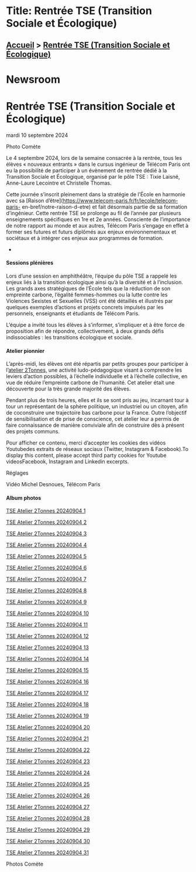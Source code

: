 # Title: Rentrée TSE (Transition Sociale et Écologique)

## [Accueil](https://www.telecom-paris.fr "https://www.telecom-paris.fr") > [Rentrée TSE (Transition Sociale et Écologique)](https://www.telecom-paris.fr/rentree-tse-transition-sociale-ecologique)

[](https://www.telecom-paris.fr/fr/accueil)

# Newsroom

# Rentrée TSE (Transition Sociale et Écologique)

mardi 10 septembre 2024

Photo Comète

Le 4 septembre 2024, lors de la semaine consacrée à la rentrée, tous les
élèves « nouveaux entrants » dans le cursus ingénieur de Télécom Paris ont eu
la possibilité de participer à un évènement de rentrée dédié à la Transition
Sociale et Écologique, organisé par le pôle TSE : Tixie Laisné, Anne-Laure
Lecointre et Christelle Thomas.

Cette journée s’inscrit pleinement dans la stratégie de l’École en harmonie
avec sa [Raison d’être](https://www.telecom-paris.fr/fr/lecole/telecom-paris-
en-bref/notre-raison-d-etre) et fait désormais partie de sa formation
d’ingénieur. Cette rentrée TSE se prolonge au fil de l’année par plusieurs
enseignements spécifiques en 1re et 2e années. Consciente de l’importance de
notre rapport au monde et aux autres, Télécom Paris s’engage en effet à former
ses futures et futurs diplômés aux enjeux environnementaux et sociétaux et à
intégrer ces enjeux aux programmes de formation.

  * 

#### Sessions plénières

Lors d’une session en amphithéâtre, l’équipe du pôle TSE a rappelé les enjeux
liés à la transition écologique ainsi qu’à la diversité et à l’inclusion. Les
grands axes stratégiques de l’École tels que la réduction de son empreinte
carbone, l’égalité femmes-hommes ou la lutte contre les Violences Sexistes et
Sexuelles (VSS) ont été détaillés et illustrés par quelques exemples d’actions
et projets concrets impulsés par les personnels, enseignants et étudiants de
Télécom Paris.

L’équipe a invité tous les élèves à s’informer, s’impliquer et à être force de
proposition afin de répondre, collectivement, à deux grands défis
indissociables : les transitions écologique et sociale.

#### Atelier pionnier

L’après-midi, les élèves ont été répartis par petits groupes pour participer à
l’[atelier 2Tonnes,](https://www.2tonnes.org/) une activité ludo-pédagogique
visant à comprendre les leviers d’action possibles, à l’échelle individuelle
et à l’échelle collective, en vue de réduire l’empreinte carbone de
l’humanité. Cet atelier était une découverte pour la très grande majorité des
élèves.

Pendant plus de trois heures, elles et ils se sont pris au jeu, incarnant tour
à tour un représentant de la sphère politique, un industriel ou un citoyen,
afin de coconstruire une trajectoire bas carbone pour la France. Outre
l’objectif de sensibilisation et de prise de conscience, cet atelier leur a
permis de faire connaissance de manière conviviale afin de construire dès à
présent des projets communs.

Pour afficher ce contenu, merci d’accepter les cookies des vidéos Youtubedes
extraits de réseaux sociaux (Twitter, Instagram & Facebook).To display this
content, please accept third party cookies for Youtube videosFacebook,
Instagram and Linkedin excerpts.

Réglages

Vidéo Michel Desnoues, Télécom Paris

#### Album photos

[TSE Atelier 2Tonnes 20240904
1](https://live.staticflickr.com/65535/53975263310_97932ee507_b.jpg)

[TSE Atelier 2Tonnes 20240904
2](https://live.staticflickr.com/65535/53974835096_d11a690a8c_b.jpg)

[TSE Atelier 2Tonnes 20240904
3](https://live.staticflickr.com/65535/53975149904_b09e4a2ccd_b.jpg)

[TSE Atelier 2Tonnes 20240904
4](https://live.staticflickr.com/65535/53974835056_457276ab6b_b.jpg)

[TSE Atelier 2Tonnes 20240904
5](https://live.staticflickr.com/65535/53975263275_c068062d94_b.jpg)

[TSE Atelier 2Tonnes 20240904
6](https://live.staticflickr.com/65535/53975263255_70a1be0c25_b.jpg)

[TSE Atelier 2Tonnes 20240904
7](https://live.staticflickr.com/65535/53973942662_c248e9b696_b.jpg)

[TSE Atelier 2Tonnes 20240904
8](https://live.staticflickr.com/65535/53975068118_9c5cfabf72_b.jpg)

[TSE Atelier 2Tonnes 20240904
9](https://live.staticflickr.com/65535/53973942657_70c78d0f21_b.jpg)

[TSE Atelier 2Tonnes 20240904
10](https://live.staticflickr.com/65535/53975068258_7650d0ea9c_b.jpg)

[TSE Atelier 2Tonnes 20240904
11](https://live.staticflickr.com/65535/53975149774_e05ffac353_b.jpg)

[TSE Atelier 2Tonnes 20240904
12](https://live.staticflickr.com/65535/53975149794_894e6b9d2e_b.jpg)

[TSE Atelier 2Tonnes 20240904
13](https://live.staticflickr.com/65535/53975068238_373a9d88b2_b.jpg)

[TSE Atelier 2Tonnes 20240904
14](https://live.staticflickr.com/65535/53975149749_8d332dacea_b.jpg)

[TSE Atelier 2Tonnes 20240904
15](https://live.staticflickr.com/65535/53973942802_5481b93e02_b.jpg)

[TSE Atelier 2Tonnes 20240904
16](https://live.staticflickr.com/65535/53975149739_f87c6fcec1_b.jpg)

[TSE Atelier 2Tonnes 20240904
17](https://live.staticflickr.com/65535/53975263195_542d48a32e_b.jpg)

[TSE Atelier 2Tonnes 20240904
18](https://live.staticflickr.com/65535/53974835001_2ab92c6d8b_b.jpg)

[TSE Atelier 2Tonnes 20240904
19](https://live.staticflickr.com/65535/53973942782_83393d9599_b.jpg)

[TSE Atelier 2Tonnes 20240904
20](https://live.staticflickr.com/65535/53975068193_b2b865eaa4_b.jpg)

[TSE Atelier 2Tonnes 20240904
21](https://live.staticflickr.com/65535/53973942732_8e7f117740_b.jpg)

[TSE Atelier 2Tonnes 20240904
22](https://live.staticflickr.com/65535/53975068168_f0c3907bd2_b.jpg)

[TSE Atelier 2Tonnes 20240904
23](https://live.staticflickr.com/65535/53975263160_820e506075_b.jpg)

[TSE Atelier 2Tonnes 20240904
24](https://live.staticflickr.com/65535/53974834931_ddf8c3c2b7_b.jpg)

[TSE Atelier 2Tonnes 20240904
25](https://live.staticflickr.com/65535/53975263155_16bc2326d3_b.jpg)

[TSE Atelier 2Tonnes 20240904
26](https://live.staticflickr.com/65535/53973942702_27066b6aa0_b.jpg)

[TSE Atelier 2Tonnes 20240904
27](https://live.staticflickr.com/65535/53975263105_53929ef3db_b.jpg)

[TSE Atelier 2Tonnes 20240904
28](https://live.staticflickr.com/65535/53973942617_86fb3324c9_b.jpg)

[TSE Atelier 2Tonnes 20240904
29](https://live.staticflickr.com/65535/53973942627_9df8c17540_b.jpg)

[TSE Atelier 2Tonnes 20240904
30](https://live.staticflickr.com/65535/53975149604_f81de2fed4_b.jpg)

[TSE Atelier 2Tonnes 20240904
31](https://live.staticflickr.com/65535/53975149609_246eb32834_b.jpg)

Photos Comète

